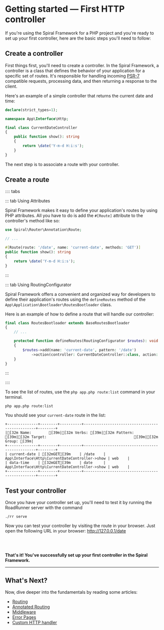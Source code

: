 # Getting started — First HTTP controller

If you're using the Spiral Framework for a PHP project and you're ready to set up your first controller, here are the
basic steps you'll need to follow:

## Create a controller

First things first, you'll need to create a controller. In the Spiral Framework, a controller is a class that defines
the behavior of your application for a specific set of routes. It's responsible for handling
incoming [PSR-7](https://www.php-fig.org/psr/psr-7/) compatible requests, processing data, and then returning a response
to the client.

Here's an example of a simple controller that returns the current date and time:

```php app/src/Interface/Http/CurrentDateController.php
declare(strict_types=1);

namespace App\Interface\Http;

final class CurrentDateController 
{
    public function show(): string
    {
        return \date('Y-m-d H:i:s');
    }
}
```

The next step is to associate a route with your controller.

## Create a route

:::: tabs

::: tab Using Attributes

Spiral Framework makes it easy to define your application's
routes by using PHP attributes. All you have to do is add the `#[Route]` attribute to the controller's method like so:

```php app/src/Interface/Http/CurrentDateController.php
use Spiral\Router\Annotation\Route;

// ...

#[Route(route: '/date', name: 'current-date', methods: 'GET')]
public function show(): string
{
    return \date('Y-m-d H:i:s');
}
```

:::

::: tab Using RoutingConfigurator

Spiral Framework offers a convenient and organized way for developers to define their application's routes using the
`defineRoutes` method of the `App\Application\Bootloader\RoutesBootloader` class.

Here is an example of how to define a route that will handle our controller:

```php app/src/Application/Bootloader/RoutesBootloader.php
final class RoutesBootloader extends BaseRoutesBootloader
{
    // ...

    protected function defineRoutes(RoutingConfigurator $routes): void
    {
        $routes->add(name: 'current-date', pattern: '/date')
            ->action(controller: CurrentDateController::class, action: 'show');
    }
}
```

:::

::::

To see the list of routes, use the `php app.php route:list` command in your terminal.

```terminal
php app.php route:list
```

You should see your `current-date` route in the list:

```output
+--------------+--------+----------+------------------------------------------------+--------+
|[32m Name:        [39m|[32m Verbs: [39m|[32m Pattern: [39m|[32m Target:                                        [39m|[32m Group: [39m|
+--------------+--------+----------+------------------------------------------------+--------+
| current-date | [32mGET[39m    | /date    | App\Interface\Http\CurrentDateController->show | web    |
| data-time    | [32mGET[39m    | date     | App\Interface\Http\CurrentDateController->show | web    |
+--------------+--------+----------+------------------------------------------------+--------+
```

## Test your controller

Once you have your controller set up, you'll need to test it by running the RoadRunner server with the command

```terminal
./rr serve
```

Now you can test your controller by visiting the route in your browser. Just open the following URL in your
browser: http://127.0.0.1/date

<br><br>

**That's it! You've successfully set up your first controller in the Spiral Framework.**

<hr>

## What's Next?

Now, dive deeper into the fundamentals by reading some articles:

* [Routing](../http/routing.md)
* [Annotated Routing](../http/annotated-routes.md)
* [Middleware](../http/middleware.md)
* [Error Pages](../http/errors.md)
* [Custom HTTP handler](../cookbook/psr-15.md)